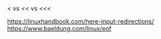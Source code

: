 < vs << vs <<<

https://linuxhandbook.com/here-input-redirections/ \
https://www.baeldung.com/linux/eof
